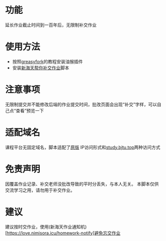 # 功能
延长作业截止时间到一百年后，无限制补交作业
# 使用方法
- 按照[greasyfork](https://greasyfork.org/zh-CN)的教程安装油猴插件
- 安装[新海天帮你补交作业](https://greasyfork.org/zh-CN/scripts/520572-%E5%8C%97%E4%BA%AC%E4%BA%A4%E9%80%9A%E5%A4%A7%E5%AD%A6%E6%99%BA%E6%85%A7%E8%AF%BE%E7%A8%8B%E5%B9%B3%E5%8F%B0%E6%97%A0%E9%99%90%E5%88%B6%E8%A1%A5%E4%BA%A4%E4%BD%9C%E4%B8%9A)脚本
# 注意事项
无限制提交并不能修改后端的作业提交时间，批改页面会出现“补交”字样，可以自己点“查看”预览一下

# 适配域名
课程平台无固定域名，脚本适配了[原版](http://123.121.147.7:88/ve) IP访问形式和[study.bjtu.top](http://study.bjtu.top:88/ve)两种访问方式

# 免责声明
因覆盖作业记录、补交老师没批改导致的平时分丢失，与本人无关。 本脚本仅供交流学习之用，请勿用于补交作业。

# 建议
建议按时交作业，使用(新海天作业通知机)[https://love.nimisora.icu/homework-notify]避免忘交作业
